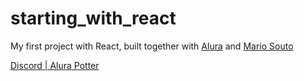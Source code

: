 # starting_with_react
My first project with React, built together with [Alura](https://github.com/alura-challenges) and [Mario Souto](https://github.com/omariosouto)

[Discord | Alura Potter](https://starting-with-react-murex.vercel.app/)
